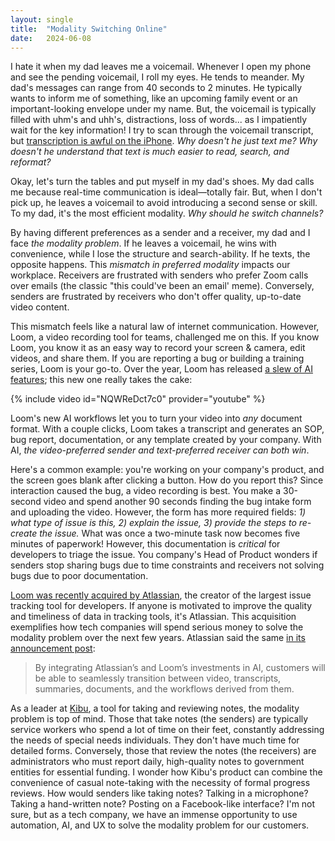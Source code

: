 ```yaml
---
layout: single
title:  "Modality Switching Online"
date:   2024-06-08
---
```


I hate it when my dad leaves me a voicemail. Whenever I open my phone and see the pending voicemail, I roll my eyes. He tends to meander. My dad's messages can range from 40 seconds to 2 minutes. He typically wants to inform me of something, like an upcoming family event or an important-looking envelope under my name. But, the voicemail is typically filled with uhm's and uhh's, distractions, loss of words... as I impatiently wait for the key information! I try to scan through the voicemail transcript, but [transcription is awful on the iPhone](https://www.reddit.com/r/iPhone14Pro/comments/1b9ya06/why_is_apples_voicemail_transcription_often/). *Why doesn't he just text me? Why doesn't he understand that text is much easier to read, search, and reformat?*

Okay, let's turn the tables and put myself in my dad's shoes. My dad calls me because real-time communication is ideal—totally fair. But, when I don't pick up, he leaves a voicemail to avoid introducing a second sense or skill. To my dad, it's the most efficient modality. *Why should he switch channels?*

By having different preferences as a sender and a receiver, my dad and I face *the modality problem*. If he leaves a voicemail, he wins with convenience, while I lose the structure and search-ability. If he texts, the opposite happens. This *mismatch in preferred modality* impacts our workplace. Receivers are frustrated with senders who prefer Zoom calls over emails (the classic "this could've been an email' meme). Conversely, senders are frustrated by receivers who don't offer quality, up-to-date video content.

This mismatch feels like a natural law of internet communication. However, Loom, a video recording tool for teams, challenged me on this. If you know Loom, you know it as an easy way to record your screen & camera, edit videos, and share them. If you are reporting a bug or building a training series, Loom is your go-to. Over the year, Loom has released [a slew of AI features](https://www.loom.com/ai); this new one really takes the cake:

{% include video id="NQWReDct7c0" provider="youtube" %}

Loom's new AI workflows let you to turn your video into *any* document format. With a couple clicks, Loom takes a transcript and generates an SOP, bug report, documentation, or any template created by your company. With AI, *the video-preferred sender and text-preferred receiver can both win*.



Here's a common example: you're working on your company's product, and the screen goes blank after clicking a button. How do you report this? Since interaction caused the bug, a video recording is best. You make a 30-second video and spend another 90 seconds finding the bug intake form and uploading the video. However, the form has more required fields: *1) what type of issue is this, 2) explain the issue, 3) provide the steps to re-create the issue.* What was once a two-minute task now becomes five minutes of paperwork! However, this documentation is *critical* for developers to triage the issue. You company's Head of Product wonders if senders stop sharing bugs due to time constraints and receivers not solving bugs due to poor documentation.

[Loom was recently acquired by Atlassian](https://techcrunch.com/2023/10/12/atlassian-to-acquire-former-unicorn-loom-for-975m/), the creator of the largest issue tracking tool for developers. If anyone is motivated to improve the quality and timeliness of data in tracking tools, it's Atlassian. This acquisition exemplifies how tech companies will spend serious money to solve the modality problem over the next few years. Atlassian said the same [in its announcement post](https://arc.net/l/quote/ddotupaz):

> By integrating Atlassian’s and Loom’s investments in AI, customers will be able to seamlessly transition between video, transcripts, summaries, documents, and the workflows derived from them.

As a leader at [Kibu](https://kibuhq.com/), a tool for taking and reviewing notes, the modality problem is top of mind. Those that take notes (the senders) are typically service workers who spend a lot of time on their feet, constantly addressing the needs of special needs individuals. They don't have much time for detailed forms. Conversely, those that review the notes (the receivers) are administrators who must report daily, high-quality notes to government entities for essential funding. I wonder how Kibu's product can combine the convenience of casual note-taking with the necessity of formal progress reviews. How would senders like taking notes? Talking in a microphone? Taking a hand-written note? Posting on a Facebook-like interface? I'm not sure, but as a tech company, we have an immense opportunity to use automation, AI, and UX to solve the modality problem for our customers.
